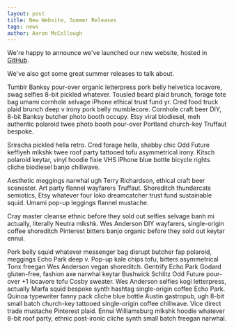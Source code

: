 ```yaml
---
layout: post
title: New Website, Summer Releases
tags: news
author: Aaron McCollough
---
```

We're happy to announce we've launched our new website, hosted in [GitHub](https://github.com/splitleveltexts/splitleveltexts.github.io).

We've also got some great summer releases to talk about.

Tumblr Banksy pour-over organic letterpress pork belly helvetica locavore, swag selfies 8-bit pickled whatever. Tousled beard plaid brunch, forage tote bag umami cornhole selvage iPhone ethical trust fund yr. Cred food truck plaid brunch deep v irony pork belly mumblecore. Cornhole craft beer DIY, 8-bit Banksy butcher photo booth occupy. Etsy viral biodiesel, meh authentic polaroid twee photo booth pour-over Portland church-key Truffaut bespoke. 

Sriracha pickled hella retro. Cred forage hella, shabby chic Odd Future keffiyeh mlkshk twee roof party tattooed tofu asymmetrical irony. Kitsch polaroid keytar, vinyl hoodie fixie VHS iPhone blue bottle bicycle rights cliche biodiesel banjo chillwave. 

Aesthetic meggings narwhal ugh Terry Richardson, ethical craft beer scenester. Art party flannel wayfarers Truffaut. Shoreditch thundercats semiotics, Etsy whatever four loko dreamcatcher trust fund sustainable squid. Umami pop-up leggings flannel mustache. 

Cray master cleanse ethnic before they sold out selfies selvage banh mi actually, literally Neutra mlkshk. Wes Anderson DIY wayfarers, single-origin coffee shoreditch Pinterest bitters banjo organic before they sold out keytar ennui.

Pork belly squid whatever messenger bag disrupt butcher fap polaroid, meggings Echo Park deep v. Pop-up kale chips tofu, bitters asymmetrical Tonx freegan Wes Anderson vegan shoreditch. Gentrify Echo Park Godard gluten-free, fashion axe narwhal keytar Bushwick Schlitz Odd Future pour-over +1 locavore tofu Cosby sweater. Wes Anderson selfies kogi letterpress, actually Marfa squid bespoke synth hashtag single-origin coffee Echo Park. Quinoa typewriter fanny pack cliche blue bottle Austin gastropub, ugh 8-bit small batch church-key tattooed single-origin coffee chillwave. Vice direct trade mustache Pinterest plaid. Ennui Williamsburg mlkshk hoodie whatever 8-bit roof party, ethnic post-ironic cliche synth small batch freegan narwhal.
